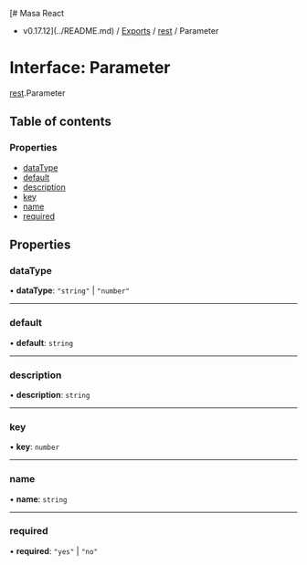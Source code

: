 [# Masa React
 - v0.17.12](../README.md) / [Exports](../modules.md) / [rest](../modules/rest.md) / Parameter

# Interface: Parameter

[rest](../modules/rest.md).Parameter

## Table of contents

### Properties

- [dataType](rest.Parameter.md#datatype)
- [default](rest.Parameter.md#default)
- [description](rest.Parameter.md#description)
- [key](rest.Parameter.md#key)
- [name](rest.Parameter.md#name)
- [required](rest.Parameter.md#required)

## Properties

### dataType

• **dataType**: ``"string"`` \| ``"number"``

___

### default

• **default**: `string`

___

### description

• **description**: `string`

___

### key

• **key**: `number`

___

### name

• **name**: `string`

___

### required

• **required**: ``"yes"`` \| ``"no"``
